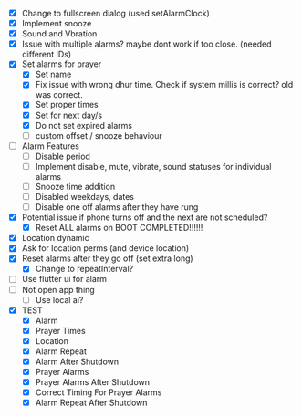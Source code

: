 - [x] Change to fullscreen dialog (used setAlarmClock)
- [x] Implement snooze
- [x] Sound and Vbration
- [x] Issue with multiple alarms? maybe dont work if too close. (needed different IDs)
- [x] Set alarms for prayer
  - [x] Set name
  - [x] Fix issue with wrong dhur time. Check if system millis is correct? old was correct.
  - [x] Set proper times
  - [x] Set for next day/s
  - [x] Do not set expired alarms
  - [ ] custom offset / snooze behaviour
- [ ] Alarm Features
  - [ ] Disable period
  - [ ] Implement disable, mute, vibrate, sound statuses for individual alarms
  - [ ] Snooze time addition
  - [ ] Disabled weekdays, dates
  - [ ] Disable one off alarms after they have rung
- [x] Potential issue if phone turns off and the next are not scheduled?
  - [x] Reset ALL alarms on BOOT COMPLETED!!!!!!
- [x] Location dynamic
- [x] Ask for location perms (and device location)
- [x] Reset alarms after they go off (set extra long)
  - [x] Change to repeatInterval?
- [ ] Use flutter ui for alarm
- [ ] Not open app thing
  - [ ] Use local ai?
- [x] TEST
  - [x] Alarm
  - [x] Prayer Times
  - [x] Location 
  - [x] Alarm Repeat
  - [x] Alarm After Shutdown
  - [x] Prayer Alarms
  - [x] Prayer Alarms After Shutdown
  - [x] Correct Timing For Prayer Alarms
  - [x] Alarm Repeat After Shutdown